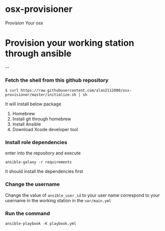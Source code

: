 # osx-provisioner
Provision Your osx

# Provision your working station through ansible
--



### Fetch the shell from this github repository
```
$ curl https://raw.githubusercontent.com/alan2112000/osx-provisioner/master/initialize.sh | sh
```

It will install below package

1. Homebrew
2. Install git through homebrew
3. Install Ansible
4. Download Xcode developer tool


### Install role dependencies

enter into the repository and execute

```
ansible-galaxy -r requirements
```

It should install the dependencies first


### Change the username

Change the value of `ansible_user_id` to your user name correspond to your username in the working station in the `var/main.yml`


### Run the command

```
ansible-playbook -K playbook.yml

```

